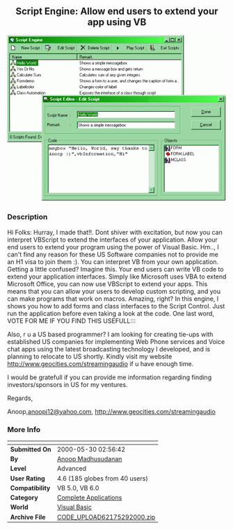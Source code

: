 ﻿<div align="center">

## Script Engine: Allow end users to extend your app using VB

<img src="PIC20005291752266948.gif">
</div>

### Description

Hi Folks: Hurray, I made that!!. Dont shiver with excitation, but now you can interpret VBScript to extend the interfaces of your application. Allow your end users to extend your program using the power of Visual Basic. Hm.., I can't find any reason for these US Software companies not to provide me an H1 visa to join them :). You can interpret VB from your own application. Getting a little confused? Imagine this. Your end users can write VB code to extend your application interfaces. Simply like Microsoft uses VBA to extend Microsoft Office, you can now use VBScript to extend your apps. This means that you can allow your users to develop custom scripting, and you can make programs that work on macros. Amazing, right? In this engine, I shows you how to add forms and class interfaces to the Script Control. Just run the application before even taking a look at the code. One last word, VOTE FOR ME IF YOU FIND THIS USEFULL:::

Also, r u a US based programmer? I am looking for creating tie-ups with established US companies for implementing Web Phone services and Voice chat apps using the latest broadcasting technology I developed, and is planning to relocate to US shortly. Kindly visit my website http://www.geocities.com/streamingaudio if u have enough time.

I would be gratefull if you can provide me information regarding finding investors/sponsors in US for my ventures.

Regards,

Anoop,anoopj12@yahoo.com, http://www.geocities.com/streamingaudio
 
### More Info
 


<span>             |<span>
---                |---
**Submitted On**   |2000-05-30 02:56:42
**By**             |[Anoop Madhusudanan](https://github.com/Planet-Source-Code/PSCIndex/blob/master/ByAuthor/anoop-madhusudanan.md)
**Level**          |Advanced
**User Rating**    |4.6 (185 globes from 40 users)
**Compatibility**  |VB 5\.0, VB 6\.0
**Category**       |[Complete Applications](https://github.com/Planet-Source-Code/PSCIndex/blob/master/ByCategory/complete-applications__1-27.md)
**World**          |[Visual Basic](https://github.com/Planet-Source-Code/PSCIndex/blob/master/ByWorld/visual-basic.md)
**Archive File**   |[CODE\_UPLOAD62175292000\.zip](https://github.com/Planet-Source-Code/anoop-madhusudanan-script-engine-allow-end-users-to-extend-your-app-using-vb__1-8451/archive/master.zip)









